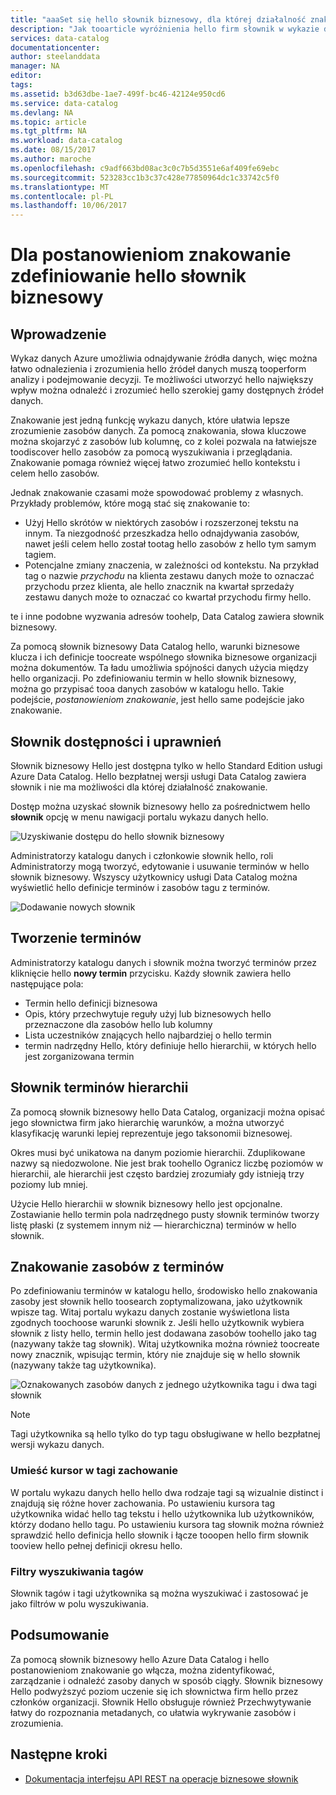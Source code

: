```yaml
---
title: "aaaSet się hello słownik biznesowy, dla której działalność znakowanie w usłudze Azure Data Catalog | Dokumentacja firmy Microsoft"
description: "Jak tooarticle wyróżnienia hello firm słownik w wykazie danych Azure do definiowania i przy użyciu wspólnej tootag słownictwa biznesowych zarejestrowanych zasobów danych."
services: data-catalog
documentationcenter: 
author: steelanddata
manager: NA
editor: 
tags: 
ms.assetid: b3d63dbe-1ae7-499f-bc46-42124e950cd6
ms.service: data-catalog
ms.devlang: NA
ms.topic: article
ms.tgt_pltfrm: NA
ms.workload: data-catalog
ms.date: 08/15/2017
ms.author: maroche
ms.openlocfilehash: c9adf663bd08ac3c0c7b5d3551e6af409fe69ebc
ms.sourcegitcommit: 523283cc1b3c37c428e77850964dc1c33742c5f0
ms.translationtype: MT
ms.contentlocale: pl-PL
ms.lasthandoff: 10/06/2017
---
```

# <a name="set-up-hello-business-glossary-for-governed-tagging"></a>Dla postanowieniom znakowanie zdefiniowanie hello słownik biznesowy
## <a name="introduction"></a>Wprowadzenie
Wykaz danych Azure umożliwia odnajdywanie źródła danych, więc można łatwo odnalezienia i zrozumienia hello źródeł danych muszą tooperform analizy i podejmowanie decyzji. Te możliwości utworzyć hello największy wpływ można odnaleźć i zrozumieć hello szerokiej gamy dostępnych źródeł danych.

Znakowanie jest jedną funkcję wykazu danych, które ułatwia lepsze zrozumienie zasobów danych. Za pomocą znakowania, słowa kluczowe można skojarzyć z zasobów lub kolumnę, co z kolei pozwala na łatwiejsze toodiscover hello zasobów za pomocą wyszukiwania i przeglądania. Znakowanie pomaga również więcej łatwo zrozumieć hello kontekstu i celem hello zasobów.

Jednak znakowanie czasami może spowodować problemy z własnych. Przykłady problemów, które mogą stać się znakowanie to:

* Użyj Hello skrótów w niektórych zasobów i rozszerzonej tekstu na innym. Ta niezgodność przeszkadza hello odnajdywania zasobów, nawet jeśli celem hello został tootag hello zasobów z hello tym samym tagiem.
* Potencjalne zmiany znaczenia, w zależności od kontekstu. Na przykład tag o nazwie *przychodu* na klienta zestawu danych może to oznaczać przychodu przez klienta, ale hello znacznik na kwartał sprzedaży zestawu danych może to oznaczać co kwartał przychodu firmy hello.  

te i inne podobne wyzwania adresów toohelp, Data Catalog zawiera słownik biznesowy.

Za pomocą słownik biznesowy Data Catalog hello, warunki biznesowe klucza i ich definicje toocreate wspólnego słownika biznesowe organizacji można dokumentów. Ta ładu umożliwia spójności danych użycia między hello organizacji. Po zdefiniowaniu termin w hello słownik biznesowy, można go przypisać tooa danych zasobów w katalogu hello. Takie podejście, *postanowieniom znakowanie*, jest hello same podejście jako znakowanie.

## <a name="glossary-availability-and-privileges"></a>Słownik dostępności i uprawnień
Słownik biznesowy Hello jest dostępna tylko w hello Standard Edition usługi Azure Data Catalog. Hello bezpłatnej wersji usługi Data Catalog zawiera słownik i nie ma możliwości dla której działalność znakowanie.

Dostęp można uzyskać słownik biznesowy hello za pośrednictwem hello **słownik** opcję w menu nawigacji portalu wykazu danych hello.  

![Uzyskiwanie dostępu do hello słownik biznesowy](./media/data-catalog-how-to-business-glossary/01-portal-menu.png)

Administratorzy katalogu danych i członkowie słownik hello, roli Administratorzy mogą tworzyć, edytowanie i usuwanie terminów w hello słownik biznesowy. Wszyscy użytkownicy usługi Data Catalog można wyświetlić hello definicje terminów i zasobów tagu z terminów.

![Dodawanie nowych słownik](./media/data-catalog-how-to-business-glossary/02-new-term.png)

## <a name="creating-glossary-terms"></a>Tworzenie terminów
Administratorzy katalogu danych i słownik można tworzyć terminów przez kliknięcie hello **nowy termin** przycisku. Każdy słownik zawiera hello następujące pola:

* Termin hello definicji biznesowa
* Opis, który przechwytuje reguły użyj lub biznesowych hello przeznaczone dla zasobów hello lub kolumny
* Lista uczestników znających hello najbardziej o hello termin
* termin nadrzędny Hello, który definiuje hello hierarchii, w których hello jest zorganizowana termin

## <a name="glossary-term-hierarchies"></a>Słownik terminów hierarchii
Za pomocą słownik biznesowy hello Data Catalog, organizacji można opisać jego słownictwa firm jako hierarchię warunków, a można utworzyć klasyfikację warunki lepiej reprezentuje jego taksonomii biznesowej.

Okres musi być unikatowa na danym poziomie hierarchii. Zduplikowane nazwy są niedozwolone. Nie jest brak toohello Ogranicz liczbę poziomów w hierarchii, ale hierarchii jest często bardziej zrozumiały gdy istnieją trzy poziomy lub mniej.

Użycie Hello hierarchii w słownik biznesowy hello jest opcjonalne. Zostawianie hello termin pola nadrzędnego pusty słownik terminów tworzy listę płaski (z systemem innym niż — hierarchiczna) terminów w hello słownik.  

## <a name="tagging-assets-with-glossary-terms"></a>Znakowanie zasobów z terminów
Po zdefiniowaniu terminów w katalogu hello, środowisko hello znakowania zasoby jest słownik hello toosearch zoptymalizowana, jako użytkownik wpisze tag. Witaj portalu wykazu danych zostanie wyświetlona lista zgodnych toochoose warunki słownik z. Jeśli hello użytkownik wybiera słownik z listy hello, termin hello jest dodawana zasobów toohello jako tag (nazywany także tag słownik). Witaj użytkownika można również toocreate nowy znacznik, wpisując termin, który nie znajduje się w hello słownik (nazywany także tag użytkownika).

![Oznakowanych zasobów danych z jednego użytkownika tagu i dwa tagi słownik](./media/data-catalog-how-to-business-glossary/03-tagged-asset.png)

> [!NOTE]
> Tagi użytkownika są hello tylko do typ tagu obsługiwane w hello bezpłatnej wersji wykazu danych.
>
>

### <a name="hover-behavior-on-tags"></a>Umieść kursor w tagi zachowanie
W portalu wykazu danych hello hello dwa rodzaje tagi są wizualnie distinct i znajdują się różne hover zachowania. Po ustawieniu kursora tag użytkownika widać hello tag tekstu i hello użytkownika lub użytkowników, którzy dodano hello tagu. Po ustawieniu kursora tag słownik można również sprawdzić hello definicja hello słownik i łącze tooopen hello firm słownik tooview hello pełnej definicji okresu hello.

### <a name="search-filters-for-tags"></a>Filtry wyszukiwania tagów
Słownik tagów i tagi użytkownika są można wyszukiwać i zastosować je jako filtrów w polu wyszukiwania.

## <a name="summary"></a>Podsumowanie
Za pomocą słownik biznesowy hello Azure Data Catalog i hello postanowieniom znakowanie go włącza, można zidentyfikować, zarządzanie i odnaleźć zasoby danych w sposób ciągły. Słownik biznesowy Hello podwyższyć poziom uczenie się ich słownictwa firm hello przez członków organizacji. Słownik Hello obsługuje również Przechwytywanie łatwy do rozpoznania metadanych, co ułatwia wykrywanie zasobów i zrozumienia.

## <a name="next-steps"></a>Następne kroki
* [Dokumentacja interfejsu API REST na operacje biznesowe słownik](https://msdn.microsoft.com/library/mt708855.aspx)
